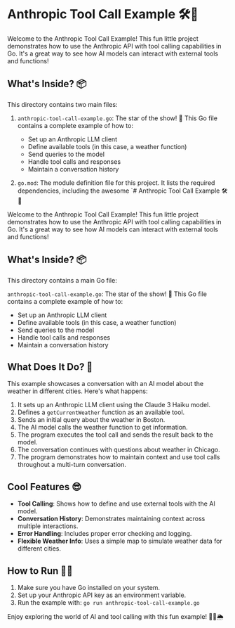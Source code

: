 # Anthropic Tool Call Example 🛠️🤖

Welcome to the Anthropic Tool Call Example! This fun little project demonstrates how to use the Anthropic API with tool calling capabilities in Go. It's a great way to see how AI models can interact with external tools and functions!

## What's Inside? 📦

This directory contains two main files:

1. `anthropic-tool-call-example.go`: The star of the show! 🌟 This Go file contains a complete example of how to:
   - Set up an Anthropic LLM client
   - Define available tools (in this case, a weather function)
   - Send queries to the model
   - Handle tool calls and responses
   - Maintain a conversation history

2. `go.mod`: The module definition file for this project. It lists the required dependencies, including the awesome `# Anthropic Tool Call Example 🛠️🤖

Welcome to the Anthropic Tool Call Example! This fun little project demonstrates how to use the Anthropic API with tool calling capabilities in Go. It's a great way to see how AI models can interact with external tools and functions!

## What's Inside? 📦

This directory contains a main Go file:

`anthropic-tool-call-example.go`: The star of the show! 🌟 This Go file contains a complete example of how to:
   - Set up an Anthropic LLM client
   - Define available tools (in this case, a weather function)
   - Send queries to the model
   - Handle tool calls and responses
   - Maintain a conversation history

## What Does It Do? 🤔

This example showcases a conversation with an AI model about the weather in different cities. Here's what happens:

1. It sets up an Anthropic LLM client using the Claude 3 Haiku model.
2. Defines a `getCurrentWeather` function as an available tool.
3. Sends an initial query about the weather in Boston.
4. The AI model calls the weather function to get information.
5. The program executes the tool call and sends the result back to the model.
6. The conversation continues with questions about weather in Chicago.
7. The program demonstrates how to maintain context and use tool calls throughout a multi-turn conversation.

## Cool Features 😎

- **Tool Calling**: Shows how to define and use external tools with the AI model.
- **Conversation History**: Demonstrates maintaining context across multiple interactions.
- **Error Handling**: Includes proper error checking and logging.
- **Flexible Weather Info**: Uses a simple map to simulate weather data for different cities.

## How to Run 🏃‍♂️

1. Make sure you have Go installed on your system.
2. Set up your Anthropic API key as an environment variable.
3. Run the example with: `go run anthropic-tool-call-example.go`

Enjoy exploring the world of AI and tool calling with this fun example! 🎉🤖🌦️
